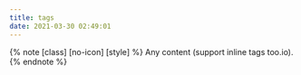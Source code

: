 ```yaml
---
title: tags
date: 2021-03-30 02:49:01
---
```


{% note [class] [no-icon] [style] %}
Any content (support inline tags too.io).
{% endnote %}